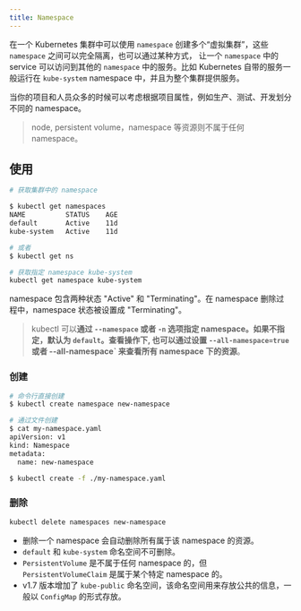```yaml
---
title: Namespace
---
```


在一个 Kubernetes 集群中可以使用 `namespace` 创建多个“虚拟集群”，这些 `namespace` 之间可以完全隔离，也可以通过某种方式，
让一个 `namespace` 中的 service 可以访问到其他的 `namespace` 中的服务。比如 Kubernetes 自带的服务一般运行在 `kube-system` namespace 中，并且为整个集群提供服务。

当你的项目和人员众多的时候可以考虑根据项目属性，例如生产、测试、开发划分不同的 namespace。

> node, persistent volume，namespace 等资源则不属于任何 namespace。

## 使用

```sh
# 获取集群中的 namespace

$ kubectl get namespaces
NAME          STATUS    AGE
default       Active    11d
kube-system   Active    11d

# 或者
$ kubectl get ns

# 获取指定 namespace kube-system
kubectl get namespace kube-system
```

namespace 包含两种状态 "Active" 和 "Terminating"。在 namespace 删除过程中，namespace 状态被设置成 "Terminating"。

> kubectl 可以**通过 `--namespace` 或者 `-n` 选项指定 namespace。如果不指定，默认为 `default`。查看操作下,
也可以通过设置 `--all-namespace=true` 或者 --all-namespace` 来查看所有 namespace 下的资源**。

### 创建

```sh
# 命令行直接创建
$ kubectl create namespace new-namespace

# 通过文件创建
$ cat my-namespace.yaml
apiVersion: v1
kind: Namespace
metadata:
  name: new-namespace

$ kubectl create -f ./my-namespace.yaml
```

### 删除

```sh
kubectl delete namespaces new-namespace
```

- 删除一个 namespace 会自动删除所有属于该 namespace 的资源。
- `default` 和 `kube-system` 命名空间不可删除。
- `PersistentVolume` 是不属于任何 namespace 的，但 `PersistentVolumeClaim` 是属于某个特定 namespace 的。
- v1.7 版本增加了 `kube-public` 命名空间，该命名空间用来存放公共的信息，一般以 `ConfigMap` 的形式存放。
